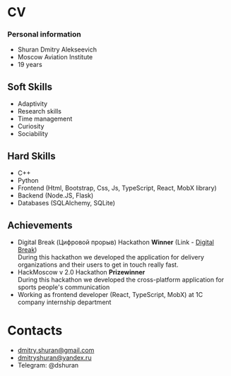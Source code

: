 # CV
### Personal information
  - Shuran Dmitry Alekseevich
  - Moscow Aviation Institute
  - 19 years
## Soft Skills
- Adaptivity
- Research skills
- Time management
- Curiosity
- Sociability
##  Hard Skills
- C++
- Python
- Frontend (Html, Bootstrap, Css, Js, TypeScript, React, MobX library)
- Backend (Node.JS, Flask)
- Databases (SQLAlchemy, SQLite)
## Achievements
- Digital Break (Цифровой прорыв) Hackathon **Winner** (Link - [Digital Break](digital_break.pdf))    
 During this hackathon we developed the application for delivery organizations and their users to get in touch really fast. 
- HackMoscow v 2.0 Hackathon **Prizewinner**  
 During this hackathon we developed the cross-platform application for sports people's communication
- Working as frontend developer (React, TypeScript, MobX) at 1C company internship department
# Contacts  
- dmitry.shuran@gmail.com
- dmitryshuran@yandex.ru
- Telegram: @dshuran
